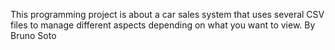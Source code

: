 This programming project is about a car sales system that uses several CSV files to manage different aspects depending on what you want to view.
By Bruno Soto

